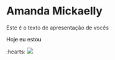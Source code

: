 <h1>Amanda Mickaelly</h1>

<p> Este é o texto de apresentação de vocês</p>

<p> Hoje eu estou</p> :hearts:

<img src="https://cdn.jsdelivr.net/gh/devicons/devicon@latest/icons/threedsmax/threedsmax-original.svg" />
          